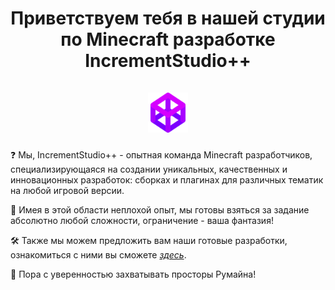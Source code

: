 <h1 align="center">Приветствуем тебя в нашей студии по Minecraft разработке <b>IncrementStudio++</b><br><br><img src="https://github.com/IncrementStudio/.github/blob/main/profile/assets/logo_animated.svg" height="64"/><br></h1>

❓ Мы, IncrementStudio++ - опытная команда Minecraft разработчиков, специализирующаяся на создании уникальных, качественных и инновационных разработок: сборках и плагинах для различных тематик на любой игровой версии.

📝 Имея в этой области неплохой опыт, мы готовы взяться за задание абсолютно любой сложности, ограничение - ваша фантазия!

🛠 Также мы можем предложить вам наши готовые разработки, ознакомиться с ними вы сможете <a href="https://vk.com/incrementstudio" taeget="blank"><i>здесь</i></a>.

💪 Пора с уверенностью захватывать просторы Румайна!
